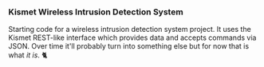 ### Kismet Wireless Intrusion Detection System


Starting code for a wireless intrusion detection system project. It uses the Kismet REST-like interface which provides data and accepts commands via JSON. Over time it'll probably turn into something else but for now that is what _it is_. 🐈
